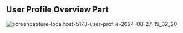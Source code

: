 ## User Profile Overview Part
![screencapture-localhost-5173-user-profile-2024-08-27-19_02_20](https://github.com/user-attachments/assets/263e7387-08e5-4ccd-b14c-6eab37d32ff1)
